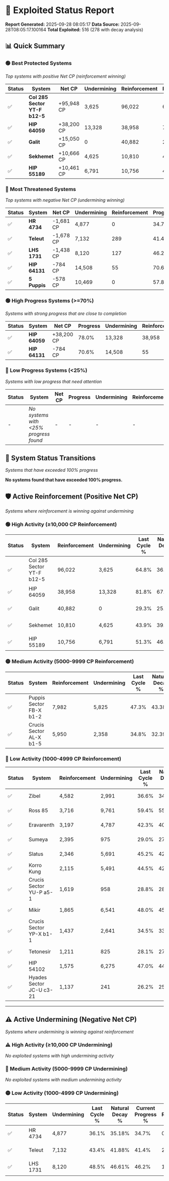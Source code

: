 # 🌟 Exploited Status Report

**Report Generated:** 2025-09-28 08:05:17
**Data Source:** 2025-09-28T08:05:17.100164
**Total Exploited:** 516 (278 with decay analysis)

## 📊 Quick Summary

### 🟢 **Best Protected Systems**
*Top systems with positive Net CP (reinforcement winning)*

| Status | System | Net CP | Undermining | Reinforcement | Progress |
|--------|--------|--------|-------------|---------------|----------|
| ✅ | **Col 285 Sector YT-F b12-5** | +95,948 CP | 3,625 | 96,022 | 63.8% |
| ✅ | **HIP 64059** | +38,200 CP | 13,328 | 38,958 | 78.0% |
| ✅ | **Galit** | +15,050 CP | 0 | 40,882 | 29.3% |
| ✅ | **Sekhemet** | +10,666 CP | 4,625 | 10,810 | 42.6% |
| ✅ | **HIP 55189** | +10,461 CP | 6,791 | 10,756 | 49.4% |

### 🔴 **Most Threatened Systems**
*Top systems with negative Net CP (undermining winning)*

| Status | System | Net CP | Undermining | Reinforcement | Progress |
|--------|--------|--------|-------------|---------------|----------|
| ✅ | **HR 4734** | -1,681 CP | 4,877 | 0 | 34.7% |
| ✅ | **Teleut** | -1,678 CP | 7,132 | 289 | 41.4% |
| ✅ | **LHS 1731** | -1,438 CP | 8,120 | 127 | 46.2% |
| ✅ | **HIP 64131** | -784 CP | 14,508 | 55 | 70.6% |
| ✅ | **5 Puppis** | -578 CP | 10,469 | 0 | 57.8% |

### 🟢 **High Progress Systems (>=70%)**
*Systems with strong progress that are close to completion*

| Status | System | Net CP | Progress | Undermining | Reinforcement |
|--------|--------|--------|----------|-------------|---------------|
| ✅ | **HIP 64059** | +38,200 CP | 78.0% | 13,328 | 38,958 |
| ✅ | **HIP 64131** | -784 CP | 70.6% | 14,508 | 55 |

### 🔴 **Low Progress Systems (<25%)**
*Systems with low progress that need attention*

| Status | System | Net CP | Progress | Undermining | Reinforcement |
|--------|--------|--------|----------|-------------|---------------|
| - | *No systems with <25% progress found* | - | - | - | - |
## 🔄 System Status Transitions
*Systems that have exceeded 100% progress*

**No systems found that have exceeded 100% progress.**

## 🛡️ Active Reinforcement (Positive Net CP)
*Systems where reinforcement is winning against undermining*

### 🟢 High Activity (≥10,000 CP Reinforcement)

| Status | System | Reinforcement | Undermining | Last Cycle % | Natural Decay % | Current Progress % | Current CP | Net CP | Activity |
|--------|--------|---------------|-------------|--------------|-----------------|-------------------|------------|--------|----------|
| ✅ | Col 285 Sector YT-F b12-5 | 96,022 | 3,625 | 64.8% | 36.39% | 63.8% | 223,300 | +95,948 | 🟢 High Reinforcement |
| ✅ | HIP 64059 | 38,958 | 13,328 | 81.8% | 67.09% | 78.0% | 273,000 | +38,200 | 🟢 High Reinforcement |
| ✅ | Galit | 40,882 | 0 | 29.3% | 25.00% | 29.3% | 102,550 | +15,050 | 🟢 High Reinforcement |
| ✅ | Sekhemet | 10,810 | 4,625 | 43.9% | 39.55% | 42.6% | 149,100 | +10,666 | 🟢 High Reinforcement |
| ✅ | HIP 55189 | 10,756 | 6,791 | 51.3% | 46.41% | 49.4% | 172,900 | +10,461 | 🟢 High Reinforcement |

### 🟡 Medium Activity (5000-9999 CP Reinforcement)

| Status | System | Reinforcement | Undermining | Last Cycle % | Natural Decay % | Current Progress % | Current CP | Net CP | Activity |
|--------|--------|---------------|-------------|--------------|-----------------|-------------------|------------|--------|----------|
| ✅ | Puppis Sector FB-X b1-2 | 7,982 | 5,825 | 47.3% | 43.38% | 45.6% | 159,600 | +7,763 | 🟡 Medium Reinforcement |
| ✅ | Crucis Sector AL-X b1-5 | 5,950 | 2,358 | 34.8% | 32.39% | 34.1% | 119,350 | +5,970 | 🟡 Medium Reinforcement |

### 🔴 Low Activity (1000-4999 CP Reinforcement)

| Status | System | Reinforcement | Undermining | Last Cycle % | Natural Decay % | Current Progress % | Current CP | Net CP | Activity |
|--------|--------|---------------|-------------|--------------|-----------------|-------------------|------------|--------|----------|
| ✅ | Zibel | 4,582 | 2,991 | 36.6% | 34.40% | 35.7% | 124,950 | +4,558 | 🔵 Low Reinforcement |
| ✅ | Ross 85 | 3,716 | 9,761 | 59.4% | 55.69% | 56.6% | 198,100 | +3,178 | 🔵 Low Reinforcement |
| ✅ | Eravarenth | 3,197 | 4,787 | 42.3% | 40.03% | 40.9% | 143,150 | +3,032 | 🔵 Low Reinforcement |
| ✅ | Sumeya | 2,395 | 975 | 29.0% | 27.98% | 28.7% | 100,449 | +2,502 | 🔵 Low Reinforcement |
| ✅ | Slatus | 2,346 | 5,691 | 45.2% | 42.99% | 43.6% | 152,600 | +2,145 | 🔵 Low Reinforcement |
| ✅ | Korro Kung | 2,115 | 5,491 | 44.5% | 42.35% | 42.9% | 150,150 | +1,927 | 🔵 Low Reinforcement |
| ✅ | Crucis Sector YU-P a5-1 | 1,619 | 958 | 28.8% | 28.00% | 28.5% | 99,749 | +1,748 | 🔵 Low Reinforcement |
| ✅ | Mikir | 1,865 | 6,541 | 48.0% | 45.64% | 46.1% | 161,350 | +1,595 | 🔵 Low Reinforcement |
| ✅ | Crucis Sector YP-X b1-1 | 1,437 | 2,641 | 34.5% | 33.29% | 33.7% | 117,950 | +1,437 | 🔵 Low Reinforcement |
| ✅ | Tetonesir | 1,211 | 825 | 28.1% | 27.52% | 27.9% | 97,649 | +1,332 | 🔵 Low Reinforcement |
| ✅ | HIP 54102 | 1,575 | 6,275 | 47.0% | 44.82% | 45.2% | 158,200 | +1,329 | 🔵 Low Reinforcement |
| ✅ | Hyades Sector JC-U c3-21 | 1,137 | 241 | 26.2% | 25.72% | 26.1% | 91,350 | +1,314 | 🔵 Low Reinforcement |


---

## ⚠️ Active Undermining (Negative Net CP)
*Systems where undermining is winning against reinforcement*

### ⚠️ High Activity (≥10,000 CP Undermining)

*No exploited systems with high undermining activity*

### 🔶 Medium Activity (5000-9999 CP Undermining)

*No exploited systems with medium undermining activity*

### 🟡 Low Activity (1000-4999 CP Undermining)

| Status | System | Undermining | Last Cycle % | Natural Decay % | Current Progress % | Reinforcement | Current CP | Net CP | Activity |
|--------|--------|-------------|--------------|-----------------|-------------------|---------------|------------|--------|----------|
| ✅ | HR 4734 | 4,877 | 36.1% | 35.18% | 34.7% | 0 | 121,450 | -1,681 | 🟡 Low Undermining |
| ✅ | Teleut | 7,132 | 43.4% | 41.88% | 41.4% | 289 | 144,900 | -1,678 | 🟡 Low Undermining |
| ✅ | LHS 1731 | 8,120 | 48.5% | 46.61% | 46.2% | 127 | 161,700 | -1,438 | 🟡 Low Undermining |

